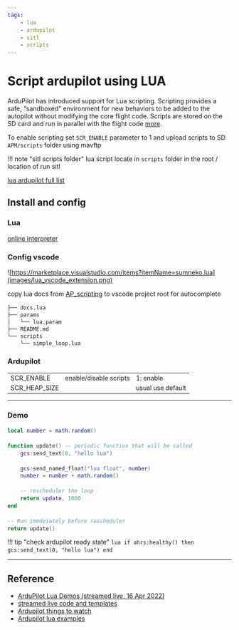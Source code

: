 ```yaml
---
tags:
    - lua
    - ardupilot
    - sitl
    - scripts
---
```


# Script ardupilot using LUA
ArduPilot has introduced support for Lua scripting. Scripting provides a safe, “sandboxed” environment for new behaviors to be added to the autopilot without modifying the core flight code. Scripts are stored on the SD card and run in parallel with the flight code [more](https://ardupilot.org/copter/docs/common-lua-scripts.html).

To enable scripting set `SCR_ENABLE` parameter to 1 and upload scripts to SD `APM/scripts` folder using mavftp

!!! note "sitl scripts folder"
    lua script locate in `scripts` folder in the root / location of run sitl
     

[lua ardupilot full list](https://github.com/ArduPilot/ardupilot/blob/master/libraries/AP_Scripting/docs/docs.lua)


## Install and config

### Lua
[online interpreter](https://www.lua.org/demo.html)


### Config vscode

![https://marketplace.visualstudio.com/items?itemName=sumneko.lua](images/lua_vscode_extension.png)

copy lua docs from [AP_scripting](https://github.com/ArduPilot/ardupilot/blob/master/libraries/AP_Scripting/docs/docs.lua) to vscode project root for autocomplete

```
├── docs.lua
├── params
│   └── lua.param
├── README.md
└── scripts
    └── simple_loop.lua
```


### Ardupilot

|   |   |   |
|---|---|---|
| SCR_ENABLE  | enable/disable scripts  | 1: enable  |
| SCR_HEAP_SIZE  |   | usual use default  |

---

### Demo

```lua title="ardupilot lua hello"
local number = math.random()

function update() -- periodic function that will be called
    gcs:send_text(0, "hello lua")

    gcs:send_named_float("lua float", number)
    number = number + math.random()

    -- rescheduler the loop
    return update, 1000
end

-- Run immdeiately before rescheduler
return update()
```

!!! tip "check ardupilot ready state"
    ```lua
    if ahrs:healthy() then
        gcs:send_text(0, "hello lua")
    end
    ```
     
---

## Reference
- [ArduPilot Lua Demos (streamed live, 16 Apr 2022)](https://www.youtube.com/watch?v=UdXGXjigxAo)
- [streamed live code and templates](https://github.com/yuri-rage/lua_live_stream)
- [Ardupilot things to watch](https://www.youtube.com/@MrIampete/videos)
- [Ardupilot lua examples](https://github.com/ArduPilot/ardupilot/tree/master/libraries/AP_Scripting/examples)